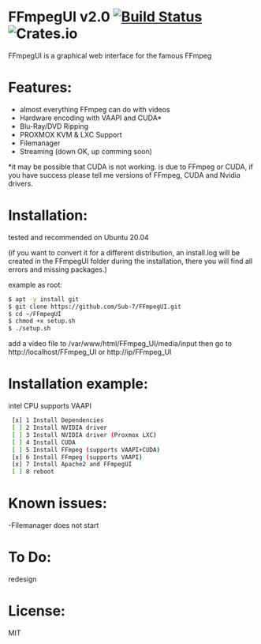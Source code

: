 # FFmpegUI v2.0 [![Build Status](https://travis-ci.com/Sub-7/FFmpegUI.svg?branch=master)](https://travis-ci.com/Sub-7/FFmpegUI) ![Crates.io](https://img.shields.io/crates/l/rustc-serialize.svg)
FFmpegUI is a graphical web interface for the famous FFmpeg 

# Features:
- almost everything FFmpeg can do with videos
- Hardware encoding with VAAPI and CUDA*
- Blu-Ray/DVD Ripping
- PROXMOX KVM & LXC Support
- Filemanager
- Streaming (down OK, up comming soon)

*it may be possible that CUDA is not working.
is due to FFmpeg or CUDA,
if you have success please tell me versions of FFmpeg, CUDA and Nvidia drivers.

# Installation:
 tested and recommended on Ubuntu 20.04
 
 (if you want to convert it for a different distribution, an install.log will be created in the FFmpegUI folder during the installation, there you will find all errors and missing packages.)
 
 example as root:
```sh
$ apt -y install git
$ git clone https://github.com/Sub-7/FFmpegUI.git
$ cd ~/FFmpegUI
$ chmod +x setup.sh
$ ./setup.sh
```
add a video file to /var/www/html/FFmpeg_UI/media/input
then go to http://localhost/FFmpeg_UI or http://ip/FFmpeg_UI

# Installation example:
intel CPU supports VAAPI
```sh
 [x] 1 Install Dependencies
 [ ] 2 Install NVIDIA driver
 [ ] 3 Install NVIDIA driver (Proxmox LXC)
 [ ] 4 Install CUDA
 [ ] 5 Install FFmpeg (supports VAAPI+CUDA)
 [x] 6 Install FFmpeg (supports VAAPI)
 [x] 7 Install Apache2 and FFmpegUI
 [ ] 8 reboot
```
# Known issues:
-Filemanager does not start
# To Do:
redesign
# License:
MIT
